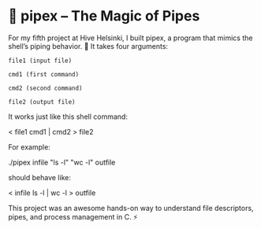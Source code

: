 # 🔗 pipex – The Magic of Pipes

 For my fifth project at Hive Helsinki, I built pipex, a program that mimics the shell’s piping behavior. 🚰 It takes four arguments:

    file1 (input file)

    cmd1 (first command)

    cmd2 (second command)

    file2 (output file)

It works just like this shell command:

< file1 cmd1 | cmd2 > file2

For example:

./pipex infile "ls -l" "wc -l" outfile

should behave like:

< infile ls -l | wc -l > outfile

This project was an awesome hands-on way to understand file descriptors, pipes, and process management in C. ⚡
